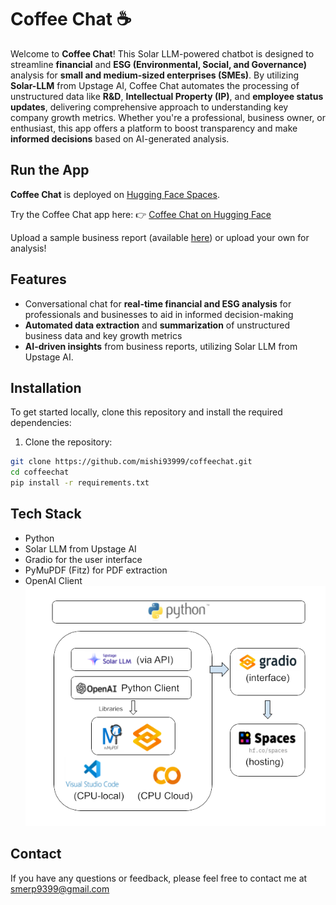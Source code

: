 # Coffee Chat ☕

Welcome to **Coffee Chat**! This Solar LLM-powered chatbot is designed to streamline **financial** and **ESG (Environmental, Social, and Governance)** analysis for **small and medium-sized enterprises (SMEs)**. By utilizing **Solar-LLM** from Upstage AI, Coffee Chat automates the processing of unstructured data like **R&D**, **Intellectual Property (IP)**, and **employee status updates**, delivering comprehensive approach to understanding key company growth metrics. Whether you're a professional, business owner, or enthusiast, this app offers a platform to boost transparency and make **informed decisions** based on AI-generated analysis.

## Run the App
**Coffee Chat** is deployed on [Hugging Face Spaces](https://huggingface.co/spaces).

Try the Coffee Chat app here:
👉 [Coffee Chat on Hugging Face](https://huggingface.co/spaces/smerp/coffeechat)

Upload a sample business report (available [here](https://github.com/mishi93999/coffeechat/blob/main/sample_biz_report_2024.pdf)) or upload your own for analysis!

## Features
- Conversational chat for **real-time financial and ESG analysis** for professionals and businesses to aid in informed decision-making
- **Automated data extraction** and **summarization** of unstructured business data and key growth metrics
- **AI-driven insights** from business reports, utilizing Solar LLM from Upstage AI.
  
## Installation
To get started locally, clone this repository and install the required dependencies:

1. Clone the repository:

```bash
git clone https://github.com/mishi93999/coffeechat.git
cd coffeechat
pip install -r requirements.txt
```
## Tech Stack
- Python
- Solar LLM from Upstage AI
- Gradio for the user interface
- PyMuPDF (Fitz) for PDF extraction
- OpenAI Client
![techstack img](https://github.com/mishi93999/coffeechat/blob/main/data/tech_stack.png)

## Contact
If you have any questions or feedback, please feel free to contact me at smerp9399@gmail.com
